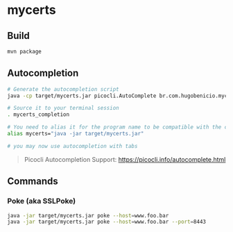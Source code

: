 # mycerts

## Build

```bash
mvn package
```

## Autocompletion

```bash
# Generate the autocompletion script
java -cp target/mycerts.jar picocli.AutoComplete br.com.hugobenicio.mycerts.cmd.RootCommand

# Source it to your terminal session
. mycerts_completion

# You need to alias it for the program name to be compatible with the completion script
alias mycerts="java -jar target/mycerts.jar"

# you may now use autocompletion with tabs
```

> Picocli Autocompletion Support: https://picocli.info/autocomplete.html


## Commands

### Poke (aka SSLPoke)

```bash
java -jar target/mycerts.jar poke --host=www.foo.bar
java -jar target/mycerts.jar poke --host=www.foo.bar --port=8443
```
